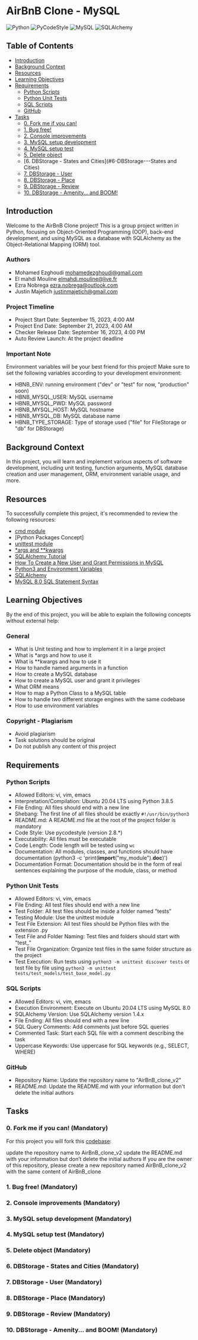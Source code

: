 # AirBnB Clone - MySQL

![Python](https://img.shields.io/badge/Python-3.8.5-blue)
![PyCodeStyle](https://img.shields.io/badge/PyCodeStyle-2.8.*-brightgreen)
![MySQL](https://img.shields.io/badge/MySQL-8.0-orange)
![SQLAlchemy](https://img.shields.io/badge/SQLAlchemy-1.4.x-red)

## Table of Contents

- [Introduction](#introduction)
- [Background Context](#background-context)
- [Resources](#resources)
- [Learning Objectives](#learning-objectives)
- [Requirements](#requirements)
  - [Python Scripts](#python-scripts)
  - [Python Unit Tests](#python-unit-tests)
  - [SQL Scripts](#sql-scripts)
  - [GitHub](#github)
- [Tasks](#tasks)
  - [0. Fork me if you can!](#0.-Fork-me-if-you-can!-(Mandatory))
  - [1. Bug free!](#1-bug-free)
  - [2. Console improvements](#2-console-improvements)
  - [3. MySQL setup development](#3-mysql-setup-development)
  - [4. MySQL setup test](#4-mysql-setup-test)
  - [5. Delete object](#5-delete-object)
  - [6. DBStorage - States and Cities](#6-DBStorage-\--States and Cities)
  - [7. DBStorage - User](#7-DBStorage-\--User)
  - [8. DBStorage - Place](#8-DBStorage-\--Place)
  - [9. DBStorage - Review](#9-DBStorage-\--Review)
  - [10. DBStorage - Amenity... and BOOM!](#DBStorage-\--Amenity...-and-BOOM!)

## Introduction

Welcome to the AirBnB Clone project! This is a group project written in Python, focusing on Object-Oriented Programming (OOP), back-end development, and using MySQL as a database with SQLAlchemy as the Object-Relational Mapping (ORM) tool.

### Authors
- Mohamed Ezghoudi <mohamedezghoudi@gmail.com>
- El mahdi Mouline <elmahdi.mouline@live.fr>
- Ezra Nobrega <ezra.nobrega@outlook.com>
- Justin Majetich <justinmajetich@gmail.com>

### Project Timeline
- Project Start Date: September 15, 2023, 4:00 AM
- Project End Date: September 21, 2023, 4:00 AM
- Checker Release Date: September 16, 2023, 4:00 PM
- Auto Review Launch: At the project deadline

### Important Note
Environment variables will be your best friend for this project! Make sure to set the following variables according to your development environment:

- HBNB_ENV: running environment ("dev" or "test" for now, "production" soon)
- HBNB_MYSQL_USER: MySQL username
- HBNB_MYSQL_PWD: MySQL password
- HBNB_MYSQL_HOST: MySQL hostname
- HBNB_MYSQL_DB: MySQL database name
- HBNB_TYPE_STORAGE: Type of storage used ("file" for FileStorage or "db" for DBStorage)

## Background Context

In this project, you will learn and implement various aspects of software development, including unit testing, function arguments, MySQL database creation and user management, ORM, environment variable usage, and more.

## Resources

To successfully complete this project, it's recommended to review the following resources:

- [cmd module](https://docs.python.org/3/library/cmd.html)
- [Python Packages Concept]
- [unittest module](https://docs.python.org/3/library/unittest.html)
- [*args and **kwargs](https://yasoob.me/2013/08/04/args-and-kwargs-in-python-explained/)
- [SQLAlchemy Tutorial](https://docs.sqlalchemy.org/en/13/orm/tutorial.html)
- [How To Create a New User and Grant Permissions in MySQL](https://www.digitalocean.com/community/tutorials/how-to-create-a-new-user-and-grant-permissions-in-mysql)
- [Python3 and Environment Variables](https://docs.python.org/3/library/os.html?highlight=env#os.getenv)
- [SQLAlchemy](https://docs.sqlalchemy.org/en/13/)
- [MySQL 8.0 SQL Statement Syntax](https://dev.mysql.com/doc/refman/8.0/en/sql-statements.html)

## Learning Objectives

By the end of this project, you will be able to explain the following concepts without external help:

### General
- What is Unit testing and how to implement it in a large project
- What is *args and how to use it
- What is **kwargs and how to use it
- How to handle named arguments in a function
- How to create a MySQL database
- How to create a MySQL user and grant it privileges
- What ORM means
- How to map a Python Class to a MySQL table
- How to handle two different storage engines with the same codebase
- How to use environment variables

### Copyright - Plagiarism
- Avoid plagiarism
- Task solutions should be original
- Do not publish any content of this project

## Requirements

### Python Scripts
- Allowed Editors: vi, vim, emacs
- Interpretation/Compilation: Ubuntu 20.04 LTS using Python 3.8.5
- File Ending: All files should end with a new line
- Shebang: The first line of all files should be exactly `#!/usr/bin/python3`
- README.md: A README.md file at the root of the project folder is mandatory
- Code Style: Use pycodestyle (version 2.8.*)
- Executability: All files must be executable
- Code Length: Code length will be tested using `wc`
- Documentation: All modules, classes, and functions should have documentation (python3 -c 'print(__import__("my_module").__doc__)')
- Documentation Format: Documentation should be in the form of real sentences explaining the purpose of the module, class, or method

### Python Unit Tests
- Allowed Editors: vi, vim, emacs
- File Ending: All test files should end with a new line
- Test Folder: All test files should be inside a folder named "tests"
- Testing Module: Use the unittest module
- Test File Extension: All test files should be Python files with the extension .py
- Test File and Folder Naming: Test files and folders should start with "test_"
- Test File Organization: Organize test files in the same folder structure as the project
- Test Execution: Run tests using `python3 -m unittest discover tests` or test file by file using `python3 -m unittest tests/test_models/test_base_model.py`

### SQL Scripts
- Allowed Editors: vi, vim, emacs
- Execution Environment: Execute on Ubuntu 20.04 LTS using MySQL 8.0
- SQLAlchemy Version: Use SQLAlchemy version 1.4.x
- File Ending: All files should end with a new line
- SQL Query Comments: Add comments just before SQL queries
- Commented Task: Start each SQL file with a comment describing the task
- Uppercase Keywords: Use uppercase for SQL keywords (e.g., SELECT, WHERE)

### GitHub
- Repository Name: Update the repository name to "AirBnB_clone_v2"
- README.md: Update the README.md with your information but don't delete the initial authors

## Tasks

### 0. Fork me if you can! (Mandatory)

For this project you will fork this [codebase](https://github.com/justinmajetich/AirBnB_clone.git):

update the repository name to AirBnB_clone_v2
update the README.md with your information but don’t delete the initial authors
If you are the owner of this repository, please create a new repository named AirBnB_clone_v2 with the same content of AirBnB_clone

### 1. Bug free! (Mandatory)

### 2. Console improvements (Mandatory)

### 3. MySQL setup development (Mandatory)

### 4. MySQL setup test (Mandatory)

### 5. Delete object (Mandatory)

### 6. DBStorage - States and Cities (Mandatory)

### 7. DBStorage - User (Mandatory)

### 8. DBStorage - Place (Mandatory)

### 9. DBStorage - Review (Mandatory)

### 10. DBStorage - Amenity... and BOOM! (Mandatory)
